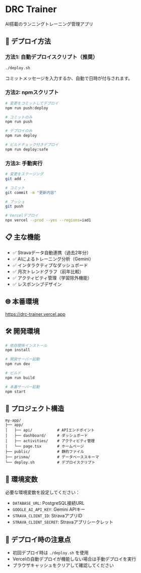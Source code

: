 # DRC Trainer

AI搭載のランニングトレーニング管理アプリ

## 🚀 デプロイ方法

### 方法1: 自動デプロイスクリプト（推奨）
```bash
./deploy.sh
```
コミットメッセージを入力するか、自動で日時が付与されます。

### 方法2: npmスクリプト
```bash
# 変更をコミットしてデプロイ
npm run push:deploy

# コミットのみ
npm run push

# デプロイのみ
npm run deploy

# ビルドチェック付きデプロイ
npm run deploy:safe
```

### 方法3: 手動実行
```bash
# 変更をステージング
git add .

# コミット
git commit -m "更新内容"

# プッシュ
git push

# Vercelデプロイ
npx vercel --prod --yes --regions=iad1
```

## 📋 主な機能

- ✅ Stravaデータ自動連携（過去2年分）
- ✅ AIによるトレーニング分析（Gemini）
- ✅ インタラクティブなダッシュボード
- ✅ 月次トレンドグラフ（前年比較）
- ✅ アクティビティ管理（学習除外機能）
- ✅ レスポンシブデザイン

## 🌐 本番環境

https://drc-trainer.vercel.app

## 🛠️ 開発環境

```bash
# 依存関係インストール
npm install

# 開発サーバー起動
npm run dev

# ビルド
npm run build

# 本番サーバー起動
npm start
```

## 📁 プロジェクト構造

```
my-app/
├── app/
│   ├── api/           # APIエンドポイント
│   ├── dashboard/     # ダッシュボード
│   ├── activities/    # アクティビティ管理
│   └── page.tsx       # ホームページ
├── public/            # 静的ファイル
├── prisma/            # データベーススキーマ
└── deploy.sh          # デプロイスクリプト
```

## 🔧 環境変数

必要な環境変数を設定してください：
- `DATABASE_URL`: PostgreSQL接続URL
- `GOOGLE_AI_API_KEY`: Gemini APIキー
- `STRAVA_CLIENT_ID`: StravaアプリID
- `STRAVA_CLIENT_SECRET`: Stravaアプリシークレット

## 📝 デプロイ時の注意点

- 初回デプロイ時は `./deploy.sh` を使用
- Vercelの自動デプロイが機能しない場合は手動デプロイを実行
- ブラウザキャッシュをクリアして確認してください